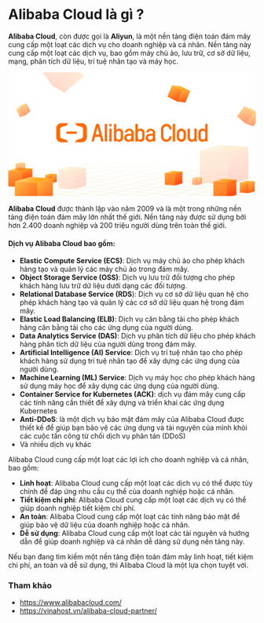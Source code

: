 # Alibaba Cloud là gì ?

**Alibaba Cloud**, còn được gọi là **Aliyun**, là một nền tảng điện toán đám mây cung cấp một loạt các dịch vụ cho doanh nghiệp và cá nhân. Nền tảng này cung cấp một loạt các dịch vụ, bao gồm máy chủ ảo, lưu trữ, cơ sở dữ liệu, mạng, phân tích dữ liệu, trí tuệ nhân tạo và máy học.

![img](/Image/Alibaba-Cloud.png)

**Alibaba Cloud** được thành lập vào năm 2009 và là một trong những nền tảng điện toán đám mây lớn nhất thế giới. Nền tảng này được sử dụng bởi hơn 2.400 doanh nghiệp và 200 triệu người dùng trên toàn thế giới.

#### Dịch vụ Alibaba Cloud bao gồm:

- **Elastic Compute Service (ECS)**: Dịch vụ máy chủ ảo cho phép khách hàng tạo và quản lý các máy chủ ảo trong đám mây.
- **Object Storage Service (OSS)**: Dịch vụ lưu trữ đối tượng cho phép khách hàng lưu trữ dữ liệu dưới dạng các đối tượng.
- **Relational Database Service (RDS**): Dịch vụ cơ sở dữ liệu quan hệ cho phép khách hàng tạo và quản lý các cơ sở dữ liệu quan hệ trong đám mây.
- **Elastic Load Balancing (ELB)**: Dịch vụ cân bằng tải cho phép khách hàng cân bằng tải cho các ứng dụng của người dùng.
- **Data Analytics Service (DAS)**: Dịch vụ phân tích dữ liệu cho phép khách hàng phân tích dữ liệu của người dùng trong đám mây.
- **Artificial Intelligence (AI) Service**: Dịch vụ trí tuệ nhân tạo cho phép khách hàng sử dụng trí tuệ nhân tạo để xây dựng các ứng dụng của người dùng.
- **Machine Learning (ML) Service**: Dịch vụ máy học cho phép khách hàng sử dụng máy học để xây dựng các ứng dụng của người dùng.
- **Container Service for Kubernetes (ACK)**: dịch vụ đám mây cung cấp các tính năng cần thiết để xây dựng và triển khai các ứng dụng Kubernetes
- **Anti-DDoS**: là một dịch vụ bảo mật đám mây của Alibaba Cloud được thiết kế để giúp bạn bảo vệ các ứng dụng và tài nguyên của mình khỏi các cuộc tấn công từ chối dịch vụ phân tán (DDoS)
- Và nhiều dịch vụ khác

Alibaba Cloud cung cấp một loạt các lợi ích cho doanh nghiệp và cá nhân, bao gồm:

- **Linh hoạt**: Alibaba Cloud cung cấp một loạt các dịch vụ có thể được tùy chỉnh để đáp ứng nhu cầu cụ thể của doanh nghiệp hoặc cá nhân.
- **Tiết kiệm chi phí**: Alibaba Cloud cung cấp một loạt các dịch vụ có thể giúp doanh nghiệp tiết kiệm chi phí.
- **An toàn**: Alibaba Cloud cung cấp một loạt các tính năng bảo mật để giúp bảo vệ dữ liệu của doanh nghiệp hoặc cá nhân.
- **Dễ sử dụng**: Alibaba Cloud cung cấp một loạt các tài nguyên và hướng dẫn để giúp doanh nghiệp và cá nhân dễ dàng sử dụng nền tảng này.

Nếu bạn đang tìm kiếm một nền tảng điện toán đám mây linh hoạt, tiết kiệm chi phí, an toàn và dễ sử dụng, thì Alibaba Cloud là một lựa chọn tuyệt vời.

### Tham khảo

- https://www.alibabacloud.com/
- https://vinahost.vn/alibaba-cloud-partner/